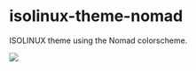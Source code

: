 # isolinux-theme-nomad
ISOLINUX theme using the Nomad colorscheme.

![](https://i.imgur.com/WKJe7Qy.png)
